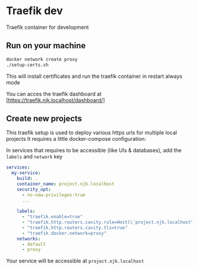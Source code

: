 # Traefik dev

Traefik container for development

## Run on your machine

```bash
docker network create proxy
./setup-certs.sh
```

This will install certificates and run the traefik container in restart always mode

You can acces the traefik dashboard at [https://traefik.njk.localhost/dashboard/]

## Create new projects
This traefik setup is used to deploy various https urls for multiple local projects
It requires a little docker-compose configuration:

In services that requires to be accessible (like UIs & databases), add the `labels` and `network` key

```yaml
services:
  my-service:
    build: .
    container_name: project.njk.localhost
    security_opt:
      - no-new-privileges:true
      ...
      
    labels:
      - "traefik.enable=true"
      - "traefik.http.routers.cavity.rule=Host(\`project.njk.localhost\`)"
      - "traefik.http.routers.cavity.tls=true"
      - "traefik.docker.network=proxy"
    networks:
      - default
      - proxy

```

Your service will be accessible at `project.njk.localhost`


